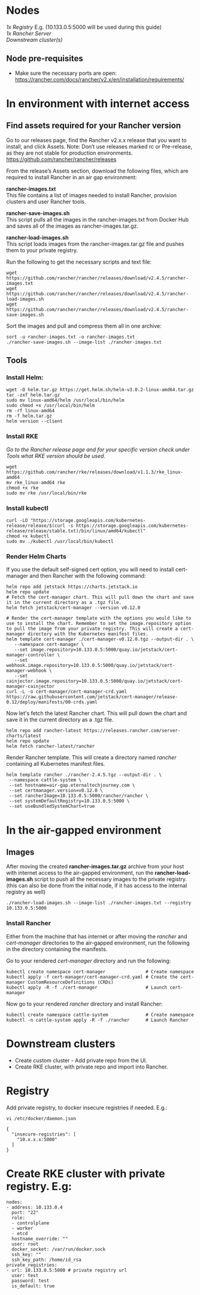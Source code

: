 # Nodes
*1x Registry* E.g. (10.133.0.5:5000 will be used during this guide)  
*1x Rancher Server*  
*Downstream cluster(s)*  

## Node pre-requisites 
- Make sure the necessary ports are open: https://rancher.com/docs/rancher/v2.x/en/installation/requirements/ 

# In environment with internet access
## Find assets required for your Rancher version 
Go to our releases page, find the Rancher v2.x.x release that you want to install, and click Assets. Note: Don’t use releases marked rc or Pre-release, as they are not stable for production environments.
https://github.com/rancher/rancher/releases

From the release’s Assets section, download the following files, which are required to install Rancher in an air gap environment:  

**rancher-images.txt**  
This file contains a list of images needed to install Rancher, provision clusters and user Rancher tools.  

**rancher-save-images.sh**  
This script pulls all the images in the rancher-images.txt from Docker Hub and saves all of the images as rancher-images.tar.gz.  

**rancher-load-images.sh**  
This script loads images from the rancher-images.tar.gz file and pushes them to your private registry.

Run the following to get the necessary scripts and text file:  
```
wget https://github.com/rancher/rancher/releases/download/v2.4.5/rancher-images.txt
wget https://github.com/rancher/rancher/releases/download/v2.4.5/rancher-load-images.sh
wget https://github.com/rancher/rancher/releases/download/v2.4.5/rancher-save-images.sh
```

Sort the images and pull and compress them all in one archive: 
```
sort -u rancher-images.txt -o rancher-images.txt
./rancher-save-images.sh --image-list ./rancher-images.txt
```

## Tools
### Install Helm: 
```
wget -O helm.tar.gz https://get.helm.sh/helm-v3.0.2-linux-amd64.tar.gz
tar -zxf helm.tar.gz
sudo mv linux-amd64/helm /usr/local/bin/helm
sudo chmod +x /usr/local/bin/helm
rm -rf linux-amd64
rm -f helm.tar.gz
helm version --client
```

### Install RKE 
*Go to the Rancher release page and for your specific version check under Tools what RKE version should be used.*  
```
wget https://github.com/rancher/rke/releases/download/v1.1.3/rke_linux-amd64
mv rke_linux-amd64 rke
chmod +x rke
sudo mv rke /usr/local/bin/rke
```

### Install kubectl 
```
curl -LO "https://storage.googleapis.com/kubernetes-release/release/$(curl -s https://storage.googleapis.com/kubernetes-release/release/stable.txt)/bin/linux/amd64/kubectl"
chmod +x kubectl
sudo mv ./kubectl /usr/local/bin/kubectl
```

### Render Helm Charts
If you use the default self-signed cert option, you will need to install cert-manager and then Rancher with the following command:   
```
helm repo add jetstack https://charts.jetstack.io
helm repo update
# Fetch the cert-manager chart. This will pull down the chart and save it in the current directory as a .tgz file.
helm fetch jetstack/cert-manager --version v0.12.0

# Render the cert-manager template with the options you would like to use to install the chart. Remember to set the image.repository option to pull the image from your private registry. This will create a cert-manager directory with the Kubernetes manifest files.
helm template cert-manager ./cert-manager-v0.12.0.tgz --output-dir . \
   --namespace cert-manager \
   --set image.repository=10.133.0.5:5000/quay.io/jetstack/cert-manager-controller \
   --set webhook.image.repository=10.133.0.5:5000/quay.io/jetstack/cert-manager-webhook \
   --set cainjector.image.repository=10.133.0.5:5000/quay.io/jetstack/cert-manager-cainjector
curl -L -o cert-manager/cert-manager-crd.yaml https://raw.githubusercontent.com/jetstack/cert-manager/release-0.12/deploy/manifests/00-crds.yaml
```

Now let's fetch the latest Rancher chart. This will pull down the chart and save it in the current directory as a .tgz file.
```
helm repo add rancher-latest https://releases.rancher.com/server-charts/latest
helm repo update
helm fetch rancher-latest/rancher
```

Render Rancher template. This will create a directory named *rancher* containing all Kubernetes manifest files.  
```
helm template rancher ./rancher-2.4.5.tgz --output-dir . \
 --namespace cattle-system \
 --set hostname=air-gap.eternaltechjourney.com \
 --set certmanager.version=v0.12.0 \
 --set rancherImage=10.133.0.5:5000/rancher/rancher \
 --set systemDefaultRegistry=10.133.0.5:5000 \
 --set useBundledSystemChart=true
```

# In the air-gapped environment
## Images
After moving the created **rancher-images.tar.gz** archive from your host with internet access to the air-gapped environment, run the **rancher-load-images.sh** script to push all the necessary images to the private registry. (this can also be done from the initial node, if it has access to the internal registry as well) 
```
./rancher-load-images.sh --image-list ./rancher-images.txt --registry 10.133.0.5:5000
```

### Install Rancher 
Either from the machine that has internet or after moving the *rancher* and *cert-manager* directories to the air-gapped environment, run the following in the directory containing the manifests.  
  
Go to your rendered *cert-manager* directory and run the following: 
```
kubectl create namespace cert-manager               # Create namespace
kubectl apply -f cert-manager/cert-manager-crd.yaml # Create the cert-manager CustomResourceDefinitions (CRDs)
kubectl apply -R -f ./cert-manager                  # Launch cert-manager
```
Now go to your rendered *rancher* directory and install Rancher: 
```
kubectl create namespace cattle-system              # Create namespace
kubectl -n cattle-system apply -R -f ./rancher      # Launch Rancher
```

# Downstream clusters
- Create custom cluster - Add private repo from the UI.
- Create RKE cluster, with private repo and import into Rancher. 

# Registry
Add private registry, to docker insecure registries if needed. E.g.: 
```
vi /etc/docker/daemon.json

{
  "insecure-registries": [
    "10.x.x.x:5000"
  ]
}
```

# Create RKE cluster with private registry. E.g:
```
nodes:
- address: 10.133.0.4
  port: "22"
  role:
  - controlplane
  - worker
  - etcd
  hostname_override: ""
  user: root
  docker_socket: /var/run/docker.sock
  ssh_key: ""
  ssh_key_path: /home/id_rsa
private_registries:
- url: 10.133.0.5:5000 # private registry url
  user: test
  password: test
  is_default: true
```